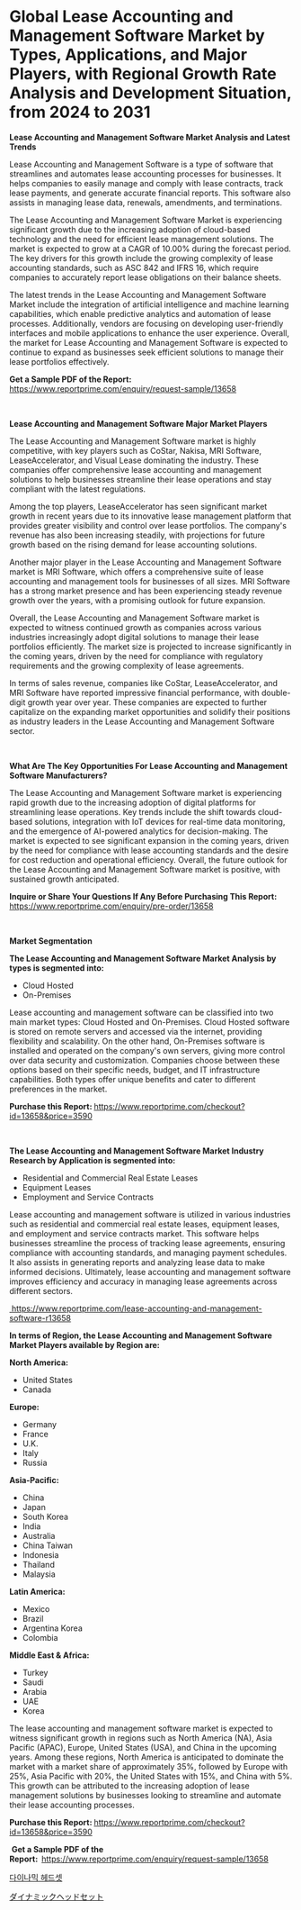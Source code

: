 <p><h1>Global Lease Accounting and Management Software Market by Types, Applications, and Major Players, with Regional Growth Rate Analysis and Development Situation, from 2024 to 2031</h1></p><p><strong>Lease Accounting and Management Software Market Analysis and Latest Trends</strong></p>
<p><p>Lease Accounting and Management Software is a type of software that streamlines and automates lease accounting processes for businesses. It helps companies to easily manage and comply with lease contracts, track lease payments, and generate accurate financial reports. This software also assists in managing lease data, renewals, amendments, and terminations.</p><p>The Lease Accounting and Management Software Market is experiencing significant growth due to the increasing adoption of cloud-based technology and the need for efficient lease management solutions. The market is expected to grow at a CAGR of 10.00% during the forecast period. The key drivers for this growth include the growing complexity of lease accounting standards, such as ASC 842 and IFRS 16, which require companies to accurately report lease obligations on their balance sheets.</p><p>The latest trends in the Lease Accounting and Management Software Market include the integration of artificial intelligence and machine learning capabilities, which enable predictive analytics and automation of lease processes. Additionally, vendors are focusing on developing user-friendly interfaces and mobile applications to enhance the user experience. Overall, the market for Lease Accounting and Management Software is expected to continue to expand as businesses seek efficient solutions to manage their lease portfolios effectively.</p></p>
<p><strong>Get a Sample PDF of the Report:&nbsp;</strong> <a href="https://www.reportprime.com/enquiry/request-sample/13658">https://www.reportprime.com/enquiry/request-sample/13658</a></p>
<p>&nbsp;</p>
<p><strong>Lease Accounting and Management Software Major Market Players</strong></p>
<p><p>The Lease Accounting and Management Software market is highly competitive, with key players such as CoStar, Nakisa, MRI Software, LeaseAccelerator, and Visual Lease dominating the industry. These companies offer comprehensive lease accounting and management solutions to help businesses streamline their lease operations and stay compliant with the latest regulations.</p><p>Among the top players, LeaseAccelerator has seen significant market growth in recent years due to its innovative lease management platform that provides greater visibility and control over lease portfolios. The company's revenue has also been increasing steadily, with projections for future growth based on the rising demand for lease accounting solutions.</p><p>Another major player in the Lease Accounting and Management Software market is MRI Software, which offers a comprehensive suite of lease accounting and management tools for businesses of all sizes. MRI Software has a strong market presence and has been experiencing steady revenue growth over the years, with a promising outlook for future expansion.</p><p>Overall, the Lease Accounting and Management Software market is expected to witness continued growth as companies across various industries increasingly adopt digital solutions to manage their lease portfolios efficiently. The market size is projected to increase significantly in the coming years, driven by the need for compliance with regulatory requirements and the growing complexity of lease agreements.</p><p>In terms of sales revenue, companies like CoStar, LeaseAccelerator, and MRI Software have reported impressive financial performance, with double-digit growth year over year. These companies are expected to further capitalize on the expanding market opportunities and solidify their positions as industry leaders in the Lease Accounting and Management Software sector.</p></p>
<p>&nbsp;</p>
<p><strong>What Are The Key Opportunities For Lease Accounting and Management Software Manufacturers?</strong></p>
<p><p>The Lease Accounting and Management Software market is experiencing rapid growth due to the increasing adoption of digital platforms for streamlining lease operations. Key trends include the shift towards cloud-based solutions, integration with IoT devices for real-time data monitoring, and the emergence of AI-powered analytics for decision-making. The market is expected to see significant expansion in the coming years, driven by the need for compliance with lease accounting standards and the desire for cost reduction and operational efficiency. Overall, the future outlook for the Lease Accounting and Management Software market is positive, with sustained growth anticipated.</p></p>
<p><strong>Inquire or Share Your Questions If Any Before Purchasing This Report:</strong> <a href="https://www.reportprime.com/enquiry/pre-order/13658">https://www.reportprime.com/enquiry/pre-order/13658</a></p>
<p>&nbsp;</p>
<p><strong>Market Segmentation</strong></p>
<p><strong>The Lease Accounting and Management Software Market Analysis by types is segmented into:</strong></p>
<p><ul><li>Cloud Hosted</li><li>On-Premises</li></ul></p>
<p><p>Lease accounting and management software can be classified into two main market types: Cloud Hosted and On-Premises. Cloud Hosted software is stored on remote servers and accessed via the internet, providing flexibility and scalability. On the other hand, On-Premises software is installed and operated on the company's own servers, giving more control over data security and customization. Companies choose between these options based on their specific needs, budget, and IT infrastructure capabilities. Both types offer unique benefits and cater to different preferences in the market.</p></p>
<p><strong>Purchase this Report:&nbsp;</strong><a href="https://www.reportprime.com/checkout?id=13658&price=3590">https://www.reportprime.com/checkout?id=13658&price=3590</a></p>
<p>&nbsp;</p>
<p><strong>The Lease Accounting and Management Software Market Industry Research by Application is segmented into:</strong></p>
<p><ul><li>Residential and Commercial Real Estate Leases</li><li>Equipment Leases</li><li>Employment and Service Contracts</li></ul></p>
<p><p>Lease accounting and management software is utilized in various industries such as residential and commercial real estate leases, equipment leases, and employment and service contracts market. This software helps businesses streamline the process of tracking lease agreements, ensuring compliance with accounting standards, and managing payment schedules. It also assists in generating reports and analyzing lease data to make informed decisions. Ultimately, lease accounting and management software improves efficiency and accuracy in managing lease agreements across different sectors.</p></p>
<p><a href="https://www.reportprime.com/lease-accounting-and-management-software-r13658">&nbsp;https://www.reportprime.com/lease-accounting-and-management-software-r13658</a></p>
<p><strong>In terms of Region, the Lease Accounting and Management Software Market Players available by Region are:</strong></p>
<p>
    <p> <strong> North America: </strong>
        <ul>
            <li>United States</li>
            <li>Canada</li>
        </ul>
        </p> 
    <p> <strong> Europe: </strong>
        <ul>
            <li>Germany</li>
            <li>France</li>
            <li>U.K.</li>
            <li>Italy</li>
            <li>Russia</li>
        </ul>
        </p> 
    <p> <strong> Asia-Pacific: </strong>
        <ul>
            <li>China</li>
            <li>Japan</li>
            <li>South Korea</li>
            <li>India</li>
            <li>Australia</li>
            <li>China Taiwan</li>
            <li>Indonesia</li>
            <li>Thailand</li>
            <li>Malaysia</li>
        </ul>
        </p> 
    <p> <strong> Latin America: </strong>
        <ul>
            <li>Mexico</li>
            <li>Brazil</li>
            <li>Argentina Korea</li>
            <li>Colombia</li>
        </ul>
        </p> 
    <p> <strong> Middle East & Africa: </strong>
        <ul>
            <li>Turkey</li>
            <li>Saudi</li>
            <li>Arabia</li>
            <li>UAE</li>
            <li>Korea</li>
        </ul>
    </p>
    </p>
<p><p>The lease accounting and management software market is expected to witness significant growth in regions such as North America (NA), Asia Pacific (APAC), Europe, United States (USA), and China in the upcoming years. Among these regions, North America is anticipated to dominate the market with a market share of approximately 35%, followed by Europe with 25%, Asia Pacific with 20%, the United States with 15%, and China with 5%. This growth can be attributed to the increasing adoption of lease management solutions by businesses looking to streamline and automate their lease accounting processes.</p></p>
<p><strong>Purchase this Report: </strong><a href="https://www.reportprime.com/checkout?id=13658&price=3590">https://www.reportprime.com/checkout?id=13658&price=3590</a></p>
<p>&nbsp;<strong>Get a Sample PDF of the Report:&nbsp;&nbsp;</strong><a href="https://www.reportprime.com/enquiry/request-sample/13658">https://www.reportprime.com/enquiry/request-sample/13658</a></p>
<p><strong></strong></p>
<p><p><a href="https://github.com/akzkkws047661437/Market-Research-Report-List-1/blob/main/312267336278.md">다이나믹 헤드셋</a></p><p><a href="https://github.com/wkuactfdzwizk06/Market-Research-Report-List-1/blob/main/473222336283.md">ダイナミックヘッドセット</a></p></p>